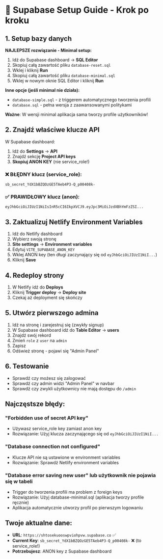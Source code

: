 # 🚀 Supabase Setup Guide - Krok po kroku

## 1. Setup bazy danych

**NAJLEPSZE rozwiązanie - Minimal setup:**

1. Idź do Supabase dashboard → **SQL Editor**
2. Skopiuj całą zawartość pliku `database-reset.sql`
3. Wklej i kliknij **Run**
4. Skopiuj całą zawartość pliku `database-minimal.sql`
5. Wklej w nowym oknie SQL Editor i kliknij **Run**

**Inne opcje (jeśli minimal nie działa):**
- `database-simple.sql` - z triggerem automatycznego tworzenia profili
- `database.sql` - pełna wersja z zaawansowanymi politykami

**Ważne**: W wersji minimal aplikacja sama tworzy profile użytkowników!

## 2. Znajdź właściwe klucze API

W Supabase dashboard:

1. Idź do **Settings** → **API**
2. Znajdź sekcję **Project API keys**
3. **Skopiuj ANON KEY** (nie service_role!)

### ❌ BŁĘDNY klucz (service_role):
```
sb_secret_YdX1bBZQOzGE5TAeb4P3-Q_p00408k-
```

### ✅ PRAWIDŁOWY klucz (anon):
```
eyJhbGciOiJIUzI1NiIsInR5cCI6IkpXVCJ9.eyJpc3MiOiJzdXBhYmFzZSI...
```

## 3. Zaktualizuj Netlify Environment Variables

1. Idź do Netlify dashboard
2. Wybierz swoją stronę
3. **Site settings** → **Environment variables**
4. Edytuj `VITE_SUPABASE_ANON_KEY`
5. Wklej ANON key (ten długi zaczynający się od `eyJhbGciOiJIUzI1NiI...`)
6. Kliknij **Save**

## 4. Redeploy strony

1. W Netlify idź do **Deploys**
2. Kliknij **Trigger deploy** → **Deploy site**
3. Czekaj aż deployment się skończy

## 5. Utwórz pierwszego admina

1. Idź na stronę i zarejestruj się (zwykły signup)
2. W Supabase dashboard idź do **Table Editor** → **users**
3. Znajdź swój rekord
4. Zmień `role` z `user` na `admin`
5. Zapisz
6. Odśwież stronę - pojawi się "Admin Panel"

## 6. Testowanie

- Sprawdź czy możesz się zalogować
- Sprawdź czy admin widzi "Admin Panel" w navbar
- Sprawdź czy zwykli użytkownicy nie mają dostępu do `/admin`

## Najczęstsze błędy:

### "Forbidden use of secret API key"
- Używasz service_role key zamiast anon key
- Rozwiązanie: Użyj klucza zaczynającego się od `eyJhbGciOiJIUzI1NiI...`

### "Database connection not configured"
- Klucze API nie są ustawione w environment variables
- Rozwiązanie: Sprawdź Netlify environment variables

### "Database error saving new user" lub użytkownik nie pojawia się w tabeli
- Trigger do tworzenia profili ma problem z foreign keys  
- Rozwiązanie: Użyj database-minimal.sql (aplikacja tworzy profile ręcznie)
- Aplikacja automatycznie utworzy profil po pierwszym logowaniu

## Twoje aktualne dane:

- **URL**: `https://shtosekuooswpviohpvw.supabase.co` ✅
- **Current Key**: `sb_secret_YdX1bBZQOzGE5TAeb4P3-Q_p00408k-` ❌ (to service_role!)
- **Potrzebujesz**: ANON key z Supabase dashboard